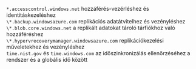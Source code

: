``*.accesscontrol.windows.net`` hozzáférés-vezérléshez és identitáskezeléshez<br>``\*.backup.windowsazure.com`` replikációs adatátvitelhez és vezényléshez <br> ``\*.blob.core.windows.net`` a replikált adatokat tároló tárfiókhoz való hozzáféréshez<br> ``\*.hypervrecoverymanager.windowsazure.com`` replikációkezelési műveletekhez és vezényléshez<br>
``time.nist.gov`` és ``time.windows.com`` az időszinkronizálás ellenőrzéséhez a rendszer és a globális idő között


<!--HONumber=Feb17_HO2-->


